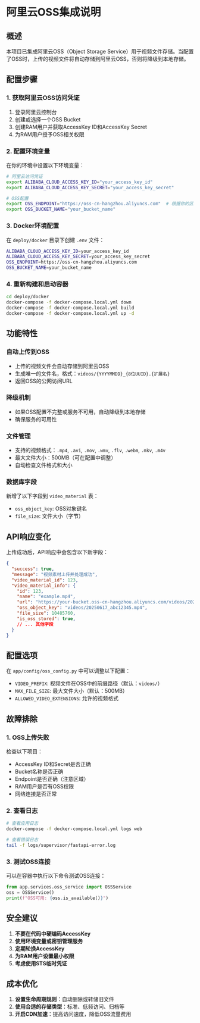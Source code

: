 # 阿里云OSS集成说明

## 概述

本项目已集成阿里云OSS（Object Storage Service）用于视频文件存储。当配置了OSS时，上传的视频文件将自动存储到阿里云OSS，否则将降级到本地存储。

## 配置步骤

### 1. 获取阿里云OSS访问凭证

1. 登录阿里云控制台
2. 创建或选择一个OSS Bucket
3. 创建RAM用户并获取AccessKey ID和AccessKey Secret
4. 为RAM用户授予OSS相关权限

### 2. 配置环境变量

在你的环境中设置以下环境变量：

```bash
# 阿里云访问凭证
export ALIBABA_CLOUD_ACCESS_KEY_ID="your_access_key_id"
export ALIBABA_CLOUD_ACCESS_KEY_SECRET="your_access_key_secret"

# OSS配置
export OSS_ENDPOINT="https://oss-cn-hangzhou.aliyuncs.com"  # 根据你的区域调整
export OSS_BUCKET_NAME="your_bucket_name"
```

### 3. Docker环境配置

在 `deploy/docker` 目录下创建 `.env` 文件：

```bash
ALIBABA_CLOUD_ACCESS_KEY_ID=your_access_key_id
ALIBABA_CLOUD_ACCESS_KEY_SECRET=your_access_key_secret
OSS_ENDPOINT=https://oss-cn-hangzhou.aliyuncs.com
OSS_BUCKET_NAME=your_bucket_name
```

### 4. 重新构建和启动容器

```bash
cd deploy/docker
docker-compose -f docker-compose.local.yml down
docker-compose -f docker-compose.local.yml build
docker-compose -f docker-compose.local.yml up -d
```

## 功能特性

### 自动上传到OSS

- 上传的视频文件会自动存储到阿里云OSS
- 生成唯一的文件名，格式：`videos/{YYYYMMDD}_{8位UUID}.{扩展名}`
- 返回OSS的公网访问URL

### 降级机制

- 如果OSS配置不完整或服务不可用，自动降级到本地存储
- 确保服务的可用性

### 文件管理

- 支持的视频格式：`.mp4`, `.avi`, `.mov`, `.wmv`, `.flv`, `.webm`, `.mkv`, `.m4v`
- 最大文件大小：500MB（可在配置中调整）
- 自动检查文件格式和大小

### 数据库字段

新增了以下字段到 `video_material` 表：

- `oss_object_key`: OSS对象键名
- `file_size`: 文件大小（字节）

## API响应变化

上传成功后，API响应中会包含以下新字段：

```json
{
  "success": true,
  "message": "视频素材上传并处理成功",
  "video_material_id": 123,
  "video_material_info": {
    "id": 123,
    "name": "example.mp4",
    "url": "https://your-bucket.oss-cn-hangzhou.aliyuncs.com/videos/20250617_abc12345.mp4",
    "oss_object_key": "videos/20250617_abc12345.mp4",
    "file_size": 10485760,
    "is_oss_stored": true,
    // ... 其他字段
  }
}
```

## 配置选项

在 `app/config/oss_config.py` 中可以调整以下配置：

- `VIDEO_PREFIX`: 视频文件在OSS中的前缀路径（默认：`videos/`）
- `MAX_FILE_SIZE`: 最大文件大小（默认：500MB）
- `ALLOWED_VIDEO_EXTENSIONS`: 允许的视频格式

## 故障排除

### 1. OSS上传失败

检查以下项目：
- AccessKey ID和Secret是否正确
- Bucket名称是否正确
- Endpoint是否正确（注意区域）
- RAM用户是否有OSS权限
- 网络连接是否正常

### 2. 查看日志

```bash
# 查看应用日志
docker-compose -f docker-compose.local.yml logs web

# 查看错误日志
tail -f logs/supervisor/fastapi-error.log
```

### 3. 测试OSS连接

可以在容器中执行以下命令测试OSS连接：

```python
from app.services.oss_service import OSSService
oss = OSSService()
print(f"OSS可用: {oss.is_available()}")
```

## 安全建议

1. **不要在代码中硬编码AccessKey**
2. **使用环境变量或密钥管理服务**
3. **定期轮换AccessKey**
4. **为RAM用户设置最小权限**
5. **考虑使用STS临时凭证**

## 成本优化

1. **设置生命周期规则**：自动删除或转储旧文件
2. **使用合适的存储类型**：标准、低频访问、归档等
3. **开启CDN加速**：提高访问速度，降低OSS流量费用 